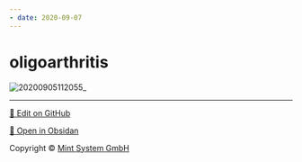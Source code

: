 ```yaml
---
- date: 2020-09-07
---
```


# oligoarthritis

![20200905112055_](https://photos.thisispiggy.com/file/wikiFiles/20200905112055_.png)


<hr>

[📝 Edit on GitHub](https://github.com/Mint-System/Knowledge/blob/master/oligoarthritis.md)

[📂 Open in Obsidan](obsidian://open?vault=Knowledge%20Mint%20System&file=oligoarthritis.md ':target=_self')

<footer>Copyright © <a href="https://www.mint-system.ch/">Mint System GmbH</a></footer>